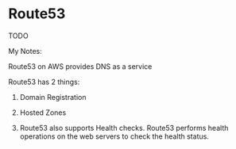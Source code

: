# Route53

TODO



My Notes:

Route53 on AWS provides DNS as a service

Route53 has 2 things:

1. Domain Registration

2. Hosted Zones

3. Route53 also supports Health checks. Route53 performs health operations on the web servers to check the health status.
